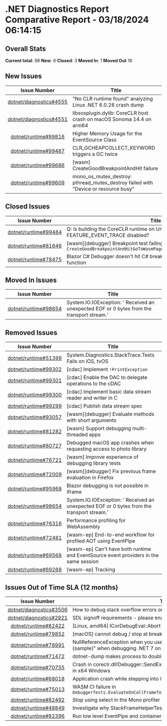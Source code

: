 # .NET Diagnostics Report Comparative Report - 03/18/2024 06:14:15

## Overall Stats

**Current total**: 98
**New**: 6
**Closed**: 3
**Moved In**: 1
**Moved Out** 16

## New Issues

| **Issue Number** | **Title** |
| :--------------: | --------- |
| [dotnet/diagnostics#4555](https://github.com/dotnet/diagnostics/issues/4555) | "No CLR runtime found" analyzing Linux .NET 6.0.26 crash dump |
| [dotnet/diagnostics#4551](https://github.com/dotnet/diagnostics/issues/4551) | libsosplugin.dylib: CoreCLR host crash on macOS Sonoma 14.4 on arm64 |
| [dotnet/runtime#99816](https://github.com/dotnet/runtime/issues/99816) | Higher Memory Usage for the EventSource Class |
| [dotnet/runtime#99487](https://github.com/dotnet/runtime/issues/99487) | CLR_GCHEAPCOLLECT_KEYWORD triggers a GC twice |
| [dotnet/runtime#99686](https://github.com/dotnet/runtime/issues/99686) | [wasm] CreateGoodBreakpointAndHit failure |
| [dotnet/runtime#99609](https://github.com/dotnet/runtime/issues/99609) | mono_os_mutex_destroy: pthread_mutex_destroy failed with "Device or resource busy" |

## Closed Issues

| **Issue Number** | **Title** |
| :--------------: | --------- |
| [dotnet/runtime#99484](https://github.com/dotnet/runtime/issues/99484) | Q: Is building the CoreCLR runtime on Unix supported with FEATURE_EVENT_TRACE disabled? |
| [dotnet/runtime#81646](https://github.com/dotnet/runtime/issues/81646) | [wasm][debugger] Breakpoint test failing with multithreaded build - `CreateGoodBreakpointAndHitGoToWasmPageWithoutAssetsComeBackAndHitAgain` |
| [dotnet/runtime#78475](https://github.com/dotnet/runtime/issues/78475) | Blazor C# Debugger doesn't hit C# breakpoint after calling async Javascript function |

## Moved In Issues

| **Issue Number** | **Title** |
| :--------------: | --------- |
| [dotnet/runtime#98654](https://github.com/dotnet/runtime/issues/98654) | System.IO.IOException: ' Received an unexpected EOF or 0 bytes from the transport stream.' |

## Removed Issues

| **Issue Number** | **Title** |
| :--------------: | --------- |
| [dotnet/runtime#51399](https://github.com/dotnet/runtime/issues/51399) | System.Diagnostics.StackTrace.Tests Fails on iOS, tvOS |
| [dotnet/runtime#99302](https://github.com/dotnet/runtime/issues/99302) | [cdac] Implement `!PrintException` |
| [dotnet/runtime#99301](https://github.com/dotnet/runtime/issues/99301) | [cdac] Enable the DAC to delegate operations to the cDAC |
| [dotnet/runtime#99300](https://github.com/dotnet/runtime/issues/99300) | [cdac] Implement basic data stream reader and writer in C |
| [dotnet/runtime#99299](https://github.com/dotnet/runtime/issues/99299) | [cdac] Publish data stream spec |
| [dotnet/runtime#93057](https://github.com/dotnet/runtime/issues/93057) | [wasm][debugger] Evaluate methods with short arguments |
| [dotnet/runtime#81282](https://github.com/dotnet/runtime/issues/81282) | [wasm] Support debugging multi-threaded apps |
| [dotnet/runtime#80727](https://github.com/dotnet/runtime/issues/80727) | Debugged macOS app crashes when requesting access to photo library  |
| [dotnet/runtime#76721](https://github.com/dotnet/runtime/issues/76721) | [wasm] Improve experience of debugging library tests |
| [dotnet/runtime#72009](https://github.com/dotnet/runtime/issues/72009) | [wasm][debugger] Fix previous frame evaluation in Firefox |
| [dotnet/runtime#95968](https://github.com/dotnet/runtime/issues/95968) | Blazor debugging is not possible in iframe |
| [dotnet/runtime#98654](https://github.com/dotnet/runtime/issues/98654) | System.IO.IOException: ' Received an unexpected EOF or 0 bytes from the transport stream.' |
| [dotnet/runtime#76316](https://github.com/dotnet/runtime/issues/76316) | Performance profiling for WebAssembly |
| [dotnet/runtime#72481](https://github.com/dotnet/runtime/issues/72481) | [wasm-ep] End-to-end workflow for profiled AOT using EventPIpe |
| [dotnet/runtime#69568](https://github.com/dotnet/runtime/issues/69568) | [wasm-ep] Can't have both runtime and EventSource event providers in the same session |
| [dotnet/runtime#69268](https://github.com/dotnet/runtime/issues/69268) | [wasm-ep] Tracking |

## Issues Out of Time SLA (12 months)

| **Issue Number** | **Title** |
| :--------------: | --------- |
| [dotnet/diagnostics#3506](https://github.com/dotnet/diagnostics/issues/3506) | How to debug stack overflow errors on Windows |
| [dotnet/diagnostics#2921](https://github.com/dotnet/diagnostics/issues/2921) | SDL signoff requirements - please enable additional C/C++ compiler warnings |
| [dotnet/runtime#82422](https://github.com/dotnet/runtime/issues/82422) | [Linux, amd64] ICorDebugEval::Abort are broken. |
| [dotnet/runtime#79852](https://github.com/dotnet/runtime/issues/79852) | [macOS] cannot debug / stop at breakpoints when app sandbox is enabled |
| [dotnet/runtime#78991](https://github.com/dotnet/runtime/issues/78991) | NullReferenceException when you use the short format of string.format $"{sample}" when debugging .NET 7 on x64 macOS |
| [dotnet/runtime#71472](https://github.com/dotnet/runtime/issues/71472) | dotnet-dump makes process to double its used memory and fails |
| [dotnet/runtime#70755](https://github.com/dotnet/runtime/issues/70755) | Crash in coreclr.dll!Debugger::SendException while processing stack overflow in x64 Windows |
| [dotnet/runtime#68018](https://github.com/dotnet/runtime/issues/68018) | Application crash while stepping into if 'justMyCode' is disabled |
| [dotnet/runtime#75013](https://github.com/dotnet/runtime/issues/75013) | WASM CI failure in `DebuggerTests.EvaluateOnCallFrameTests.InheritedAndPrivateMembersInAClass` |
| [dotnet/runtime#82492](https://github.com/dotnet/runtime/issues/82492) | Stop using select in the Mono profiler |
| [dotnet/runtime#48849](https://github.com/dotnet/runtime/issues/48849) | Investigate why StackFrameHelperTest Trimming test fails on mono |
| [dotnet/runtime#82396](https://github.com/dotnet/runtime/issues/82396) | Run low level EventPipe and container type native tests on CI. |

